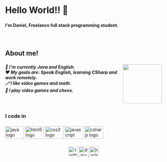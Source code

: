 <h1 align="left">Hello World!! 👋</h1>

###

<h4 align="left">I'm Daniel, Freelance full stack programming student.</h4>

###

<br clear="both">

<h2 align="left">About me!</h2>

###

<img align="right" height="125" src="https://media.giphy.com/media/DBW3BniaWrFo4/giphy.gif"  />

###

<h5 align="left">📖 I'm currently Java and English.<br>❤️ My goals are: Speak English, learning CSharp and work remotely.<br>🪄 I like video games and math.<br>🎲 I play video games and chees.</h5>

###

<br clear="both">

<h3 align="left">I code in</h3>

###

<div align="left">
  <img src="https://cdn.jsdelivr.net/gh/devicons/devicon/icons/java/java-original.svg" height="40" width="60" alt="java logo"  />
  <img src="https://cdn.jsdelivr.net/gh/devicons/devicon/icons/html5/html5-original.svg" height="40" width="60" alt="html5 logo"  />
  <img src="https://cdn.jsdelivr.net/gh/devicons/devicon/icons/css3/css3-original.svg" height="40" width="60" alt="css3 logo"  />
  <img src="https://cdn.jsdelivr.net/gh/devicons/devicon/icons/javascript/javascript-plain.svg" height="40" width="60" alt="javascript logo"  />
  <img src="https://cdn.jsdelivr.net/gh/devicons/devicon/icons/csharp/csharp-original.svg" height="40" width="60" alt="csharp logo"  />
</div>

###

<div align="center">
  <a href="https://twitter.com/soyJDan" target="_blank">
    <img src="https://img.shields.io/static/v1?message=Twitter&logo=twitter&label=&color=1DA1F2&logoColor=white&labelColor=&style=for-the-badge" height="30" alt="twitter logo"  />
  </a>
  <a href="https://discord.com/users/541782252590465025" target="_blank">
    <img src="https://img.shields.io/static/v1?message=Discord&logo=discord&label=&color=7289DA&logoColor=white&labelColor=&style=for-the-badge" height="30" alt="discord logo"  />
  </a>
  <a href="https://www.hackerrank.com/jdanrb" target="_blank">
    <img src="https://img.shields.io/static/v1?message=HackerRank&logo=hackerrank&label=&color=2EC866&logoColor=white&labelColor=&style=for-the-badge" height="30" alt="hackerrank logo"  />
  </a>
</div>

###

